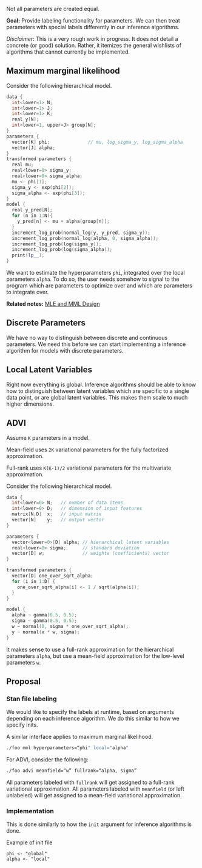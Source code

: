 Not all parameters are created equal. 

**Goal:** Provide labeling functionality for parameters. We can then treat parameters with special labels differently in our inference algorithms.

_Disclaimer_: This is a very rough work in progress. It does not detail a concrete (or good) solution. Rather, it itemizes the general wishlists of algorithms that cannot currently be implemented.

## Maximum marginal likelihood

Consider the following hierarchical model.
```C++
data {
  int<lower=1> N;
  int<lower=1> J;
  int<lower=1> K;
  real y[N];
  int<lower=1, upper=J> group[N];
}
parameters {
  vector[K] phi;              // mu, log_sigma_y, log_sigma_alpha
  vector[J] alpha;
}
transformed parameters {
  real mu;
  real<lower=0> sigma_y;
  real<lower=0> sigma_alpha;
  mu <- phi[1];
  sigma_y <- exp(phi[2]);
  sigma_alpha <- exp(phi[3]);
}
model {
  real y_pred[N];
  for (n in 1:N){
    y_pred[n] <- mu + alpha[group[n]];
  }
  increment_log_prob(normal_log(y, y_pred, sigma_y));
  increment_log_prob(normal_log(alpha, 0, sigma_alpha));
  increment_log_prob(log(sigma_y));
  increment_log_prob(log(sigma_alpha));
  print(lp__);
}
```
We want to estimate the hyperparameters `phi`, integrated over the local parameters `alpha`. To do so, the user needs somehow to signal to the program which are parameters to optimize over and which are parameters to integrate over.

**Related notes:** [MLE and MML Design](https://github.com/stan-dev/stan/wiki/MLE-and-MML-Design)

## Discrete Parameters

We have no way to distinguish between discrete and continuous parameters. We need this before we can start implementing a inference algorithm for models with discrete parameters.

## Local Latent Variables

Right now everything is global. Inference algorithms should be able to know how to distinguish between latent variables which are specific to a single data point, or are global latent variables. This makes them scale to much higher dimensions.

## ADVI

Assume `K` parameters in a model.

Mean-field uses `2K` variational parameters for the fully factorized approximation.

Full-rank uses `K(K-1)/2` variational parameters for the multivariate approximation.

Consider the following hierarchical model. 

```C++
data {
  int<lower=0> N;   // number of data items
  int<lower=0> D;   // dimension of input features
  matrix[N,D]  x;   // input matrix
  vector[N]    y;   // output vector
}

parameters {
  vector<lower=0>[D] alpha; // hierarchical latent variables
  real<lower=0> sigma;      // standard deviation
  vector[D] w;              // weights (coefficients) vector
}

transformed parameters {
  vector[D] one_over_sqrt_alpha;
  for (i in 1:D) {
    one_over_sqrt_alpha[i] <- 1 / sqrt(alpha[i]);
  }
}

model {
  alpha ~ gamma(0.5, 0.5);
  sigma ~ gamma(0.5, 0.5);
  w ~ normal(0, sigma * one_over_sqrt_alpha);
  y ~ normal(x * w, sigma);
}
```

It makes sense to use a full-rank approximation for the hierarchical parameters `alpha`, but use a mean-field approximation for the low-level parameters `w`. 

## Proposal

### Stan file labeling

We would like to specify the labels at runtime, based on arguments depending on each inference algorithm. We do this similar to how we specify inits.

A similar interface applies to maximum marginal likelihood.
```bash
./foo mml hyperparameters=“phi" local="alpha"
```

For ADVI, consider the following:

```bash
./foo advi meanfield=“w” fullrank=“alpha, sigma”
```

All parameters labeled with `fullrank` will get assigned to a full-rank variational approximation. All parameters labeled with `meanfield` (or left unlabeled) will get assigned to a mean-field variational approximation.

### Implementation

This is done similarly to how the `init` argument for inference algorithms is done.

Example of init file
```{R}
phi <- "global"
alpha <- "local"
```